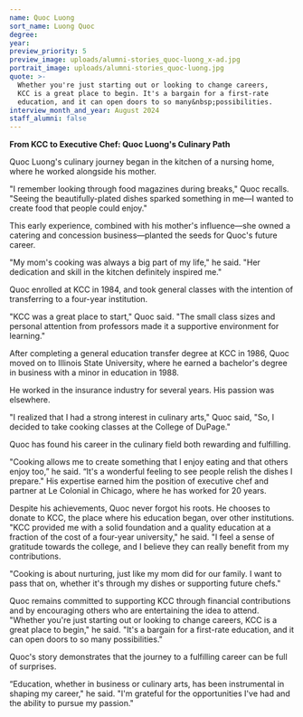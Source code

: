 ```yaml
---
name: Quoc Luong
sort_name: Luong Quoc
degree:
year:
preview_priority: 5
preview_image: uploads/alumni-stories_quoc-luong_x-ad.jpg
portrait_image: uploads/alumni-stories_quoc-luong.jpg
quote: >-
  Whether you're just starting out or looking to change careers,
  KCC is a great place to begin. It's a bargain for a first-rate
  education, and it can open doors to so many&nbsp;possibilities.
interview_month_and_year: August 2024
staff_alumni: false
---
```

**From KCC to Executive Chef: Quoc Luong's Culinary Path**

Quoc Luong's culinary journey began in the kitchen of a nursing home, where he worked alongside his mother.

"I remember looking through food magazines during breaks," Quoc recalls. "Seeing the beautifully-plated dishes sparked something in me—I wanted to create food that people could enjoy."

This early experience, combined with his mother's influence&mdash;she owned a catering and concession business&mdash;planted the seeds for Quoc's future career.

"My mom's cooking was always a big part of my life," he said. "Her dedication and skill in the kitchen definitely inspired me."

Quoc enrolled at KCC in 1984, and took general classes with the intention of transferring to a four-year institution.

"KCC was a great place to start," Quoc said. "The small class sizes and personal attention from professors made it a supportive environment for learning."

After completing a general education transfer degree at KCC in 1986, Quoc moved on to Illinois State University, where he earned a bachelor's degree in business with a minor in education in 1988.

He worked in the insurance industry for several years. His passion was elsewhere.

"I realized that I had a strong interest in culinary arts," Quoc said, "So, I decided to take cooking classes at the College of DuPage."

Quoc has found his career in the culinary field both rewarding and fulfilling.

"Cooking allows me to create something that I enjoy eating and that others enjoy too,” he said. “It's a wonderful feeling to see people relish the dishes I prepare." His expertise earned him the position of executive chef and partner at Le Colonial in Chicago, where he has worked for 20 years.

Despite his achievements, Quoc never forgot his roots. He chooses to donate to KCC, the place where his education began, over other institutions. "KCC provided me with a solid foundation and a quality education at a fraction of the cost of a four-year university," he said. "I feel a sense of gratitude towards the college, and I believe they can really benefit from my contributions.

"Cooking is about nurturing, just like my mom did for our family. I want to pass that on, whether it's through my dishes or supporting future chefs."

Quoc remains committed to supporting KCC through financial contributions and by encouraging others who are entertaining the idea to attend. "Whether you're just starting out or looking to change careers, KCC is a great place to begin," he said. "It's a bargain for a first-rate education, and it can open doors to so many possibilities."

Quoc's story demonstrates that the journey to a fulfilling career can be full of surprises.

“Education, whether in business or culinary arts, has been instrumental in shaping my career," he said. "I'm grateful for the opportunities I've had and the ability to pursue my passion."

